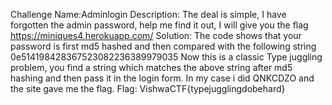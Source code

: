 Challenge Name:Adminlogin
Description:
The deal is simple, I have forgotten the admin password, help me find it out, I will give you the flag
<br>
https://miniques4.herokuapp.com/
Solution:
The code shows that your password is first md5 hashed and then compared with the following string 0e514198428367523082236389979035
Now this is a classic Type juggling problem, you find a string which matches the above string after md5 hashing and then pass it in the login form.
In my case i did QNKCDZO and the site gave me the flag.
Flag: VishwaCTF{typejugglingdobehard}